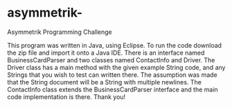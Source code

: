 # asymmetrik-
Asymmetrik Programming Challenge 


This program was written in Java, using Eclipse. To run the code download the zip file and import it onto a Java IDE. There is an interface named BusinessCardParser and two classes named ContactInfo and Driver. The Driver class has a main method with the given example String code, and any Strings that you wish to test can written there. The assumption was made that the String document will be a String with multiple newlines. The ContactInfo class extends the BusinessCardParser interface and the main code implementation is there. Thank you!
